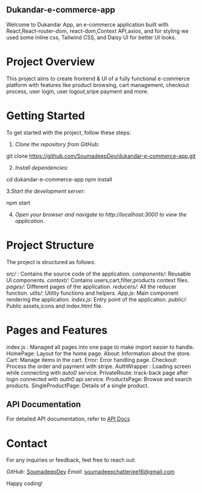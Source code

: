 ## Dukandar-e-commerce-app
Welcome to Dukandar App, an e-commerce application built with React,React-router-dom, react-dom,Context API,axios, and for styling we used some inline css, Tailwind CSS, and Daisy UI for better UI looks.
# Project Overview
This project aims to create frontend & UI of a fully functional e-commerce platform with features like product browsing, cart management, checkout process, user login, user logout,sripe payment and more.
# Getting Started
To get started with the project, follow these steps:

1. *Clone the repository from GitHub*:

git clone https://github.com/SoumadeepDev/dukandar-e-commerce-app.git

2. *Install dependencies*:

cd dukandar-e-commerce-app
npm install


3.*Start the development server*:

npm start

4. *Open your browser and navigate to http://localhost:3000 to view the application*.

# Project Structure
The project is structured as follows:

_src/_ : Contains the source code of the application.
_components/_: Reusable UI components.
_context/_: Contains users,cart,filter,products context files.
_pages/_: Different pages of the application.
_reducers/_: All the reducer function.
_utils/_: Utility functions and helpers.
_App.js_: Main component rendering the application.
_index.js_: Entry point of the application.
_public/_: Public assets,icons and index.html file.
# Pages and Features
index.js : Managed all pages into one page to make import easier to handle.
HomePage: Layout for the home page.
About: Information about the store.
Cart: Manage items in the cart.
Error: Error handling page.
Checkout: Process the order and payment with stripe.
AuthWrapper : Loading screen while connecting with *auto0* service.
PrivateRoute: track-back page after login connected with *auth0* api service.
ProductsPage: Browse and search products.
SingleProductPage: Details of a single product.

## API Documentation
For detailed API documentation, refer to [API Docs](https://documenter.getpostman.com/view/18152321/2s9Xy5KpTi)

# Contact
For any inquiries or feedback, feel free to reach out:

_GitHub_: [SoumadeepDev](https://github.com/SoumadeepDev/)
_Email_: soumadeepchatterjee16@gmail.com

Happy coding!

